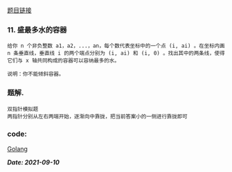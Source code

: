 [题目链接](https://leetcode-cn.com/problems/container-with-most-water/submissions/)
    
### 11. 盛最多水的容器
    给你 n 个非负整数 a1，a2，...，an，每个数代表坐标中的一个点 (i, ai) 。在坐标内画 n 条垂直线，垂直线 i 的两个端点分别为 (i, ai) 和 (i, 0) 。找出其中的两条线，使得它们与 x 轴共同构成的容器可以容纳最多的水。
    
    说明：你不能倾斜容器。
   
### 题解.
    双指针模拟题
    两指针分别从左右两端开始，逐渐向中靠拢，把当前答案小的一侧进行靠拢即可

### code:
[Golang](https://github.com/Archangel59/LeetCode/blob/main/11/11.go)  

***Date: 2021-09-10***